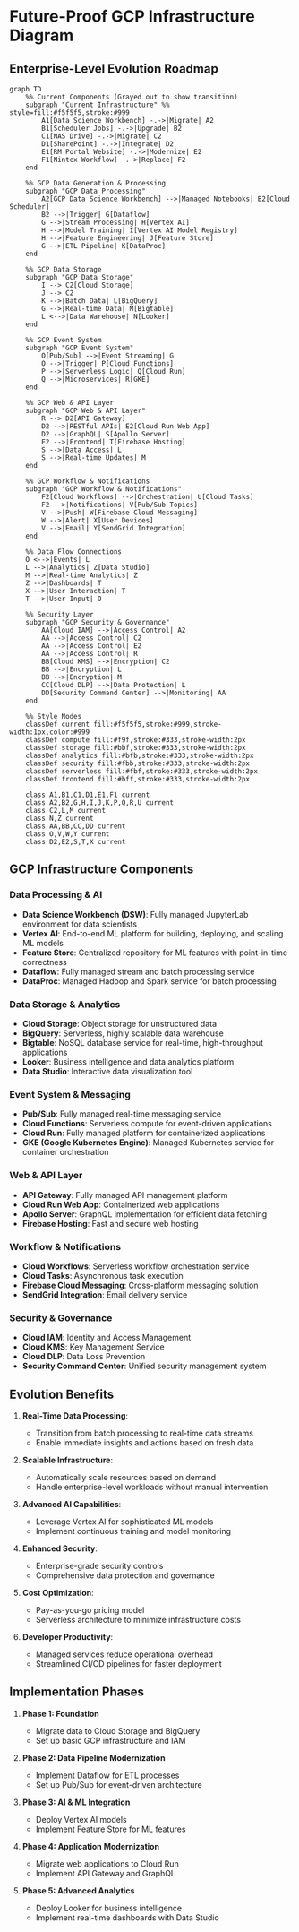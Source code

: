# Future-Proof GCP Infrastructure Diagram

## Enterprise-Level Evolution Roadmap

```mermaid
graph TD
    %% Current Components (Grayed out to show transition)
    subgraph "Current Infrastructure" %% style=fill:#f5f5f5,stroke:#999
        A1[Data Science Workbench] -.->|Migrate| A2
        B1[Scheduler Jobs] -.->|Upgrade| B2
        C1[NAS Drive] -.->|Migrate| C2
        D1[SharePoint] -.->|Integrate| D2
        E1[RM Portal Website] -.->|Modernize| E2
        F1[Nintex Workflow] -.->|Replace| F2
    end

    %% GCP Data Generation & Processing
    subgraph "GCP Data Processing"
        A2[GCP Data Science Workbench] -->|Managed Notebooks| B2[Cloud Scheduler]
        B2 -->|Trigger| G[Dataflow]
        G -->|Stream Processing| H[Vertex AI]
        H -->|Model Training| I[Vertex AI Model Registry]
        H -->|Feature Engineering| J[Feature Store]
        G -->|ETL Pipeline| K[DataProc]
    end

    %% GCP Data Storage
    subgraph "GCP Data Storage"
        I --> C2[Cloud Storage]
        J --> C2
        K -->|Batch Data| L[BigQuery]
        G -->|Real-time Data| M[Bigtable]
        L <-->|Data Warehouse| N[Looker]
    end

    %% GCP Event System
    subgraph "GCP Event System"
        O[Pub/Sub] -->|Event Streaming| G
        O -->|Trigger| P[Cloud Functions]
        P -->|Serverless Logic| Q[Cloud Run]
        Q -->|Microservices| R[GKE]
    end

    %% GCP Web & API Layer
    subgraph "GCP Web & API Layer"
        R --> D2[API Gateway]
        D2 -->|RESTful APIs| E2[Cloud Run Web App]
        D2 -->|GraphQL| S[Apollo Server]
        E2 -->|Frontend| T[Firebase Hosting]
        S -->|Data Access| L
        S -->|Real-time Updates| M
    end

    %% GCP Workflow & Notifications
    subgraph "GCP Workflow & Notifications"
        F2[Cloud Workflows] -->|Orchestration| U[Cloud Tasks]
        F2 -->|Notifications| V[Pub/Sub Topics]
        V -->|Push| W[Firebase Cloud Messaging]
        W -->|Alert| X[User Devices]
        V -->|Email| Y[SendGrid Integration]
    end

    %% Data Flow Connections
    O <-->|Events| L
    L -->|Analytics| Z[Data Studio]
    M -->|Real-time Analytics| Z
    Z -->|Dashboards| T
    X -->|User Interaction| T
    T -->|User Input| O

    %% Security Layer
    subgraph "GCP Security & Governance"
        AA[Cloud IAM] -->|Access Control| A2
        AA -->|Access Control| C2
        AA -->|Access Control| E2
        AA -->|Access Control| R
        BB[Cloud KMS] -->|Encryption| C2
        BB -->|Encryption| L
        BB -->|Encryption| M
        CC[Cloud DLP] -->|Data Protection| L
        DD[Security Command Center] -->|Monitoring| AA
    end

    %% Style Nodes
    classDef current fill:#f5f5f5,stroke:#999,stroke-width:1px,color:#999
    classDef compute fill:#f9f,stroke:#333,stroke-width:2px
    classDef storage fill:#bbf,stroke:#333,stroke-width:2px
    classDef analytics fill:#bfb,stroke:#333,stroke-width:2px
    classDef security fill:#fbb,stroke:#333,stroke-width:2px
    classDef serverless fill:#fbf,stroke:#333,stroke-width:2px
    classDef frontend fill:#bff,stroke:#333,stroke-width:2px

    class A1,B1,C1,D1,E1,F1 current
    class A2,B2,G,H,I,J,K,P,Q,R,U current
    class C2,L,M current
    class N,Z current
    class AA,BB,CC,DD current
    class O,V,W,Y current
    class D2,E2,S,T,X current
```

## GCP Infrastructure Components

### Data Processing & AI
- **Data Science Workbench (DSW)**: Fully managed JupyterLab environment for data scientists
- **Vertex AI**: End-to-end ML platform for building, deploying, and scaling ML models
- **Feature Store**: Centralized repository for ML features with point-in-time correctness
- **Dataflow**: Fully managed stream and batch processing service
- **DataProc**: Managed Hadoop and Spark service for batch processing

### Data Storage & Analytics
- **Cloud Storage**: Object storage for unstructured data
- **BigQuery**: Serverless, highly scalable data warehouse
- **Bigtable**: NoSQL database service for real-time, high-throughput applications
- **Looker**: Business intelligence and data analytics platform
- **Data Studio**: Interactive data visualization tool

### Event System & Messaging
- **Pub/Sub**: Fully managed real-time messaging service
- **Cloud Functions**: Serverless compute for event-driven applications
- **Cloud Run**: Fully managed platform for containerized applications
- **GKE (Google Kubernetes Engine)**: Managed Kubernetes service for container orchestration

### Web & API Layer
- **API Gateway**: Fully managed API management platform
- **Cloud Run Web App**: Containerized web applications
- **Apollo Server**: GraphQL implementation for efficient data fetching
- **Firebase Hosting**: Fast and secure web hosting

### Workflow & Notifications
- **Cloud Workflows**: Serverless workflow orchestration service
- **Cloud Tasks**: Asynchronous task execution
- **Firebase Cloud Messaging**: Cross-platform messaging solution
- **SendGrid Integration**: Email delivery service

### Security & Governance
- **Cloud IAM**: Identity and Access Management
- **Cloud KMS**: Key Management Service
- **Cloud DLP**: Data Loss Prevention
- **Security Command Center**: Unified security management system

## Evolution Benefits

1. **Real-Time Data Processing**:
   - Transition from batch processing to real-time data streams
   - Enable immediate insights and actions based on fresh data

2. **Scalable Infrastructure**:
   - Automatically scale resources based on demand
   - Handle enterprise-level workloads without manual intervention

3. **Advanced AI Capabilities**:
   - Leverage Vertex AI for sophisticated ML models
   - Implement continuous training and model monitoring

4. **Enhanced Security**:
   - Enterprise-grade security controls
   - Comprehensive data protection and governance

5. **Cost Optimization**:
   - Pay-as-you-go pricing model
   - Serverless architecture to minimize infrastructure costs

6. **Developer Productivity**:
   - Managed services reduce operational overhead
   - Streamlined CI/CD pipelines for faster deployment

## Implementation Phases

1. **Phase 1: Foundation**
   - Migrate data to Cloud Storage and BigQuery
   - Set up basic GCP infrastructure and IAM

2. **Phase 2: Data Pipeline Modernization**
   - Implement Dataflow for ETL processes
   - Set up Pub/Sub for event-driven architecture

3. **Phase 3: AI & ML Integration**
   - Deploy Vertex AI models
   - Implement Feature Store for ML features

4. **Phase 4: Application Modernization**
   - Migrate web applications to Cloud Run
   - Implement API Gateway and GraphQL

5. **Phase 5: Advanced Analytics**
   - Deploy Looker for business intelligence
   - Implement real-time dashboards with Data Studio
